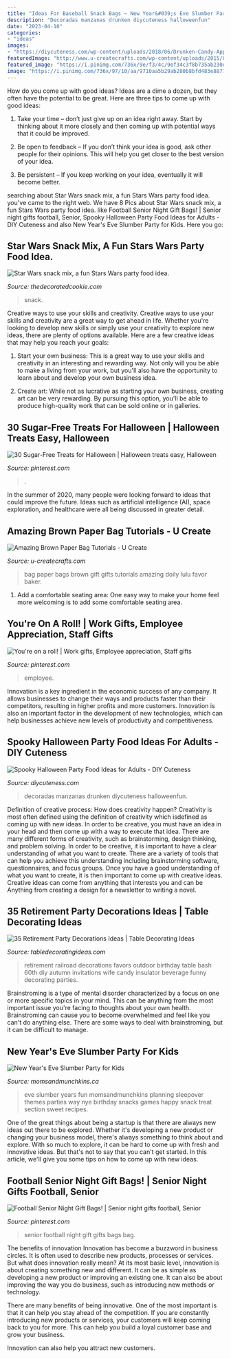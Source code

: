 ```yaml
---
title: "Ideas For Baseball Snack Bags ~ New Year&#039;s Eve Slumber Party For Kids"
description: "Decoradas manzanas drunken diycuteness halloweenfun"
date: "2023-04-10"
categories:
- "ideas"
images:
- "https://diycuteness.com/wp-content/uploads/2018/06/Drunken-Candy-Apples.jpg"
featuredImage: "http://www.u-createcrafts.com/wp-content/uploads/2015/04/doily-gift-bags.jpg"
featured_image: "https://i.pinimg.com/736x/9e/f3/4c/9ef34c3f8b735ab230de4e2fe33bdf99--employee-appreciation-gifts-employee-gifts.jpg"
image: "https://i.pinimg.com/736x/97/10/aa/9710aa5b29ab280b8bfd483e8877bdbe.jpg"
---
```



How do you come up with good ideas?
Ideas are a dime a dozen, but they often have the potential to be great. Here are three tips to come up with good ideas:
1. Take your time – don’t just give up on an idea right away. Start by thinking about it more closely and then coming up with potential ways that it could be improved.

2. Be open to feedback – If you don’t think your idea is good, ask other people for their opinions. This will help you get closer to the best version of your idea.

3. Be persistent – If you keep working on your idea, eventually it will become better.

	

		
searching about Star Wars snack mix, a fun Stars Wars party food idea. you've came to the right web. We have 8 Pics about Star Wars snack mix, a fun Stars Wars party food idea. like Football Senior Night Gift Bags! | Senior night gifts football, Senior, Spooky Halloween Party Food Ideas for Adults - DIY Cuteness and also New Year&#039;s Eve Slumber Party for Kids. Here you go:
		
    
## Star Wars Snack Mix, A Fun Stars Wars Party Food Idea.

<img loading=lazy src="https://thedecoratedcookie.com/wp-content/uploads/2015/12/star-wars-snack-mix-pinterest-image.jpg" onerror="this.onerror=null;this.src='https://tse2.mm.bing.net/th?id=OIP.lSQw-d15I4uR8sea-BQHWQHaTC&amp;pid=15.1';" alt="Star Wars snack mix, a fun Stars Wars party food idea.">

_Source: thedecoratedcookie.com_

>snack. 

	

Creative ways to use your skills and creativity.
Creative ways to use your skills and creativity are a great way to get ahead in life. Whether you're looking to develop new skills or simply use your creativity to explore new ideas, there are plenty of options available. Here are a few creative ideas that may help you reach your goals:
1. Start your own business: This is a great way to use your skills and creativity in an interesting and rewarding way. Not only will you be able to make a living from your work, but you'll also have the opportunity to learn about and develop your own business idea.

2. Create art: While not as lucrative as starting your own business, creating art can be very rewarding. By pursuing this option, you'll be able to produce high-quality work that can be sold online or in galleries.


    
## 30 Sugar-Free Treats For Halloween | Halloween Treats Easy, Halloween

<img loading=lazy src="https://i.pinimg.com/736x/97/10/aa/9710aa5b29ab280b8bfd483e8877bdbe.jpg" onerror="this.onerror=null;this.src='https://tse3.mm.bing.net/th?id=OIP.HKy492KLJStnLortl2bk7AHaPj&amp;pid=15.1';" alt="30 Sugar-Free Treats for Halloween | Halloween treats easy, Halloween">

_Source: pinterest.com_

>. 

	

In the summer of 2020, many people were looking forward to ideas that could improve the future. Ideas such as artificial intelligence (AI), space exploration, and healthcare were all being discussed in greater detail. 

    
## Amazing Brown Paper Bag Tutorials - U Create

<img loading=lazy src="http://www.u-createcrafts.com/wp-content/uploads/2015/04/doily-gift-bags.jpg" onerror="this.onerror=null;this.src='https://tse1.mm.bing.net/th?id=OIP.f2NpUKEaAeQpbC7SJdX6IAAAAA&amp;pid=15.1';" alt="Amazing Brown Paper Bag Tutorials - U Create">

_Source: u-createcrafts.com_

>bag paper bags brown gift gifts tutorials amazing doily lulu favor baker. 

	

1. Add a comfortable seating area: One easy way to make your home feel more welcoming is to add some comfortable seating area.

    
## You&#039;re On A Roll! | Work Gifts, Employee Appreciation, Staff Gifts

<img loading=lazy src="https://i.pinimg.com/736x/9e/f3/4c/9ef34c3f8b735ab230de4e2fe33bdf99--employee-appreciation-gifts-employee-gifts.jpg" onerror="this.onerror=null;this.src='https://tse3.mm.bing.net/th?id=OIP.Bu8Svb-_Vkvzn4pXq5jRKwHaLI&amp;pid=15.1';" alt="You&#039;re on a roll! | Work gifts, Employee appreciation, Staff gifts">

_Source: pinterest.com_

>employee. 

	

Innovation is a key ingredient in the economic success of any company. It allows businesses to change their ways and products faster than their competitors, resulting in higher profits and more customers. Innovation is also an important factor in the development of new technologies, which can help businesses achieve new levels of productivity and competitiveness.

    
## Spooky Halloween Party Food Ideas For Adults - DIY Cuteness

<img loading=lazy src="https://diycuteness.com/wp-content/uploads/2018/06/Drunken-Candy-Apples.jpg" onerror="this.onerror=null;this.src='https://tse2.mm.bing.net/th?id=OIP.M3lCCVuCpKn7ehLqibBEVgHaJ4&amp;pid=15.1';" alt="Spooky Halloween Party Food Ideas for Adults - DIY Cuteness">

_Source: diycuteness.com_

>decoradas manzanas drunken diycuteness halloweenfun. 

	

Definition of creative process: How does creativity happen?
Creativity is most often defined using the definition of creativity which isdefined as coming up with new ideas. In order to be creative, you must have an idea in your head and then come up with a way to execute that idea. There are many different forms of creativity, such as brainstorming, design thinking, and problem solving.
In order to be creative, it is important to have a clear understanding of what you want to create. There are a variety of tools that can help you achieve this understanding including brainstorming software, questionnaires, and focus groups. Once you have a good understanding of what you want to create, it is then important to come up with creative ideas. Creative ideas can come from anything that interests you and can be Anything from creating a design for a newsletter to writing a novel.

    
## 35 Retirement Party Decorations Ideas | Table Decorating Ideas

<img loading=lazy src="https://www.tabledecoratingideas.com/static/img/railroad-retirement-party-favors-in-blue-730.jpg" onerror="this.onerror=null;this.src='https://tse3.mm.bing.net/th?id=OIP.sboCP25MONL2Hk1deW1SpwHaLH&amp;pid=15.1';" alt="35 Retirement Party Decorations Ideas | Table Decorating Ideas">

_Source: tabledecoratingideas.com_

>retirement railroad decorations favors outdoor birthday table bash 60th diy autumn invitations wife candy insulator beverage funny decorating parties. 

	

Brainstroming is a type of mental disorder characterized by a focus on one or more specific topics in your mind. This can be anything from the most important issue you're facing to thoughts about your own health. Brainstroming can cause you to become overwhelmed and feel like you can't do anything else. There are some ways to deal with brainstroming, but it can be difficult to manage.

    
## New Year&#039;s Eve Slumber Party For Kids

<img loading=lazy src="https://www.momsandmunchkins.ca/wp-content/uploads/2015/12/new-years-eve-slumber-party-10-m.jpg" onerror="this.onerror=null;this.src='https://tse2.mm.bing.net/th?id=OIP.J9p9KXMneoRHQ0B4bjr2vQHaNi&amp;pid=15.1';" alt="New Year&#039;s Eve Slumber Party for Kids">

_Source: momsandmunchkins.ca_

>eve slumber years fun momsandmunchkins planning sleepover themes parties way nye birthday snacks games happy snack treat section sweet recipes. 

	

One of the great things about being a startup is that there are always new ideas out there to be explored. Whether it's developing a new product or changing your business model, there's always something to think about and explore. With so much to explore, it can be hard to come up with fresh and innovative ideas. But that's not to say that you can't get started. In this article, we'll give you some tips on how to come up with new ideas.

    
## Football Senior Night Gift Bags! | Senior Night Gifts Football, Senior

<img loading=lazy src="https://i.pinimg.com/originals/43/3c/a2/433ca28db6967d94f0d1f35315a6d500.jpg" onerror="this.onerror=null;this.src='https://tse4.mm.bing.net/th?id=OIP.uW42J3PVk_vrYaN_tWTlvQHaJ4&amp;pid=15.1';" alt="Football Senior Night Gift Bags! | Senior night gifts football, Senior">

_Source: pinterest.com_

>senior football night gift gifts bags bag. 

	

The benefits of innovation
Innovation has become a buzzword in business circles. It is often used to describe new products, processes or services. But what does innovation really mean?
At its most basic level, innovation is about creating something new and different. It can be as simple as developing a new product or improving an existing one. It can also be about improving the way you do business, such as introducing new methods or technology.

There are many benefits of being innovative. One of the most important is that it can help you stay ahead of the competition. If you are constantly introducing new products or services, your customers will keep coming back to you for more. This can help you build a loyal customer base and grow your business.

Innovation can also help you attract new customers.

